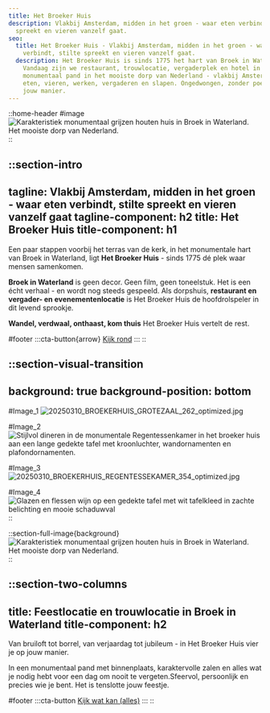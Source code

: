 ```yaml
---
title: Het Broeker Huis
description: Vlakbij Amsterdam, midden in het groen - waar eten verbindt, stilte
  spreekt en vieren vanzelf gaat.
seo:
  title: Het Broeker Huis - Vlakbij Amsterdam, midden in het groen - waar eten
    verbindt, stilte spreekt en vieren vanzelf gaat.
  description: Het Broeker Huis is sinds 1775 het hart van Broek in Waterland.
    Vandaag zijn we restaurant, trouwlocatie, vergaderplek en hotel in één. Een
    monumentaal pand in het mooiste dorp van Nederland - vlakbij Amsterdam. Kom
    eten, vieren, werken, vergaderen en slapen. Ongedwongen, zonder poeha, op
    jouw manier.
---
```


::home-header
#image
![Karakteristiek monumentaal grijzen houten huis in Broek in Waterland. Het mooiste dorp van Nederland.](/HOME/1.%20HOME_Hero_20250310_BROEKERHUIS_SCENERY_369_optimized_enhanced.jpg)
::

::section-intro
---
tagline: Vlakbij Amsterdam, midden in het groen - waar eten verbindt, stilte
  spreekt en vieren vanzelf gaat
tagline-component: h2
title: Het Broeker Huis
title-component: h1
---
Een paar stappen voorbij het terras van de kerk, in het monumentale hart van Broek in Waterland, ligt **Het Broeker Huis** - sinds 1775 dé plek waar mensen samenkomen.

**Broek in Waterland** is geen decor. Geen film, geen toneelstuk. Het is een écht verhaal - en wordt nog steeds gespeeld. Als dorpshuis, **restaurant en vergader- en evenementenlocatie** is Het Broeker Huis de hoofdrolspeler in dit levend sprookje.

**Wandel, verdwaal, onthaast, kom thuis** Het Broeker Huis vertelt de rest.

#footer
  :::cta-button{arrow}
  [Kijk rond](#)
  :::
::

::section-visual-transition
---
background: true
background-position: bottom
---
#Image_1
![20250310\_BROEKERHUIS\_GROTEZAAL\_262\_optimized.jpg](/Grote%20Zaal/20250310_BROEKERHUIS_GROTEZAAL_262_optimized.jpg)

#Image_2
![Stijlvol dineren in de monumentale Regentessenkamer in het broeker huis aan een lange gedekte tafel met kroonluchter, wandornamenten en plafondornamenten.](/20250310_BROEKERHUIS_REGENTESSEKAMER_073.JPG)

#Image_3
![20250310\_BROEKERHUIS\_REGENTESSEKAMER\_354\_optimized.jpg](/Regentessenkamer/20250310_BROEKERHUIS_REGENTESSEKAMER_354_optimized.jpg)

#Image_4
![Glazen en flessen wijn op een gedekte tafel met wit tafelkleed  in zachte belichting en mooie schaduwval](/20250310_BROEKERHUIS_REGENTESSEKAMER_395_optimized.jpg)
::

::section-full-image{background}
![Karakteristiek monumentaal grijzen houten huis in Broek in Waterland. Het mooiste dorp van Nederland.](/HOME/3.%20HOME_H2_Trouwlocatie_20250310_BROEKERHUIS_GROTEZAAL_122_optimized_enhanced.jpg)
::

::section-two-columns
---
title: Feestlocatie en trouwlocatie in Broek in Waterland
title-component: h2
---
Van bruiloft tot borrel, van verjaardag tot jubileum - in Het Broeker Huis vier je op jouw manier.

In een monumentaal pand met binnenplaats, karaktervolle zalen en alles wat je nodig hebt voor een dag om nooit te vergeten.Sfeervol, persoonlijk en precies wie je bent. Het is tenslotte jouw feestje.

#footer
  :::cta-button
  [Kijk wat kan (alles)](/evenementen/Trouwen)
  :::
::
